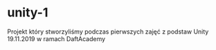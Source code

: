 # unity-1
Projekt który stworzyliśmy podczas pierwszych zajęć z podstaw Unity 19.11.2019 w ramach DaftAcademy
